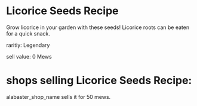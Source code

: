 # Licorice Seeds Recipe

Grow licorice in your garden with these seeds! Licorice roots can be eaten for a quick snack.

raritiy: Legendary

sell value: 0 Mews

# shops selling Licorice Seeds Recipe:

alabaster_shop_name sells it for 50 mews.
